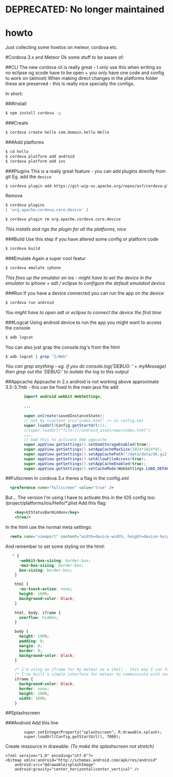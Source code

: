 # DEPRECATED: No longer maintained

howto
=====

Just collecting some howtos on meteor, cordova etc.

#Cordova 3.x and Meteor
Ok some stuff to be aware of:

##CLI
The new cordova cli is really great - I only use this when writing so no eclipse og xcode have to be open + you only have one code and config to work on (almost)
When making direct changes in the platforms folder these are preserved - this is really nice specially the configs.

In short:

###Install
```bash
$ npm install cordova -g
```

###Create
```bash
$ cordova create hello com.domain.hello Hello
```

###Add platforms
```bash
$ cd hello
$ cordova platform add android
$ cordova platform add ios
```

###Plugins
This is a really great feature - you can add plugins directly from git
Eg. add the `device`
```bash
$ cordova plugin add https://git-wip-us.apache.org/repos/asf/cordova-plugin-device.git
```

Remove
```bash
$ cordova plugins
[ 'org.apache.cordova.core.device' ]

$ cordova plugin rm org.apache.cordova.core.device
```

*This installs and rigs the plugin for all the platforms, nice*

###Build
Use this step if you have altered some config or platform code
```bash
$ cordova build
```

###Emulate
Again a super cool featur
```bash
$ cordova emulate iphone
```
*This fires up the emulator on ios - might have to set the device in the emulator to iphone + adt / eclipse to configure the default emulated device*

###Run
If you have a device connected you can run the app on the device
```bash
$ cordova run android
```
*You might have to open adt or eclipse to connect the device the first time*

###Logcat
Using android device to run the app you might want to access the console
```bash
$ adb logcat
```
You can also just grap the console.log's from the html
```bash
$ adb logcat | grep "I/Web"
```
*You can grep anything - eg. if you do console.log('DEBUG: ' + myMessage) then grep out the 'DEBUG:' to isolate the log to this output*

##Appcache
Appcache in 2.x android is not working above approximate 3.5-3.7mb - this can be fixed
In the main java file add
```java
        import android.webkit.WebSettings;
        
        ...
        
        super.onCreate(savedInstanceState);
        // Set by <content src="index.html" /> in config.xml
        super.loadUrl(Config.getStartUrl());
        //super.loadUrl("file:///android_asset/www/index.html")
        ....
        // Add this to activate 8mb appcache
        super.appView.getSettings().setDomStorageEnabled(true);
        super.appView.getSettings().setAppCacheMaxSize(1024*1024*8);
        super.appView.getSettings().setAppCachePath("/data/data/dk.gi2.sitdrift/cache");
        super.appView.getSettings().setAllowFileAccess(true);
        super.appView.getSettings().setAppCacheEnabled(true);
        super.appView.getSettings().setCacheMode(WebSettings.LOAD_DEFAULT);
```

##Fullscreen
In cordova 3.x theres a flag in the config.xml
```xml
  <preference name="fullscreen" value="true" />
```
But... The version I'm using I have to activate this in the IOS config too:
/project/platforms/ios/Hello/*.plist
Add this flag:
```xml
    <key>UIStatusBarHidden</key>
    <true/>
```

In the html use the normal meta settings:
```html
  <meta name="viewport" content="width=device-width, height=device-height, initial-scale=1, maximum-scale=1, user-scalable=no"/>
```

And remember to set some styling on the html:
```css
   * {
      -webkit-box-sizing: border-box;
      -moz-box-sizing: border-box;
      box-sizing: border-box;
    }

    html {
      -ms-touch-action: none;
      height: 100%;
      background-color: black;
    }

    html, body, iframe {
      overflow: hidden;
    }

    body {
      height: 100%;
      padding: 0;
      margin: 0;
      border: 0;
      background-color: black;
    }

    /* I'm using an iframe for my meteor as a shell - this way I can fallback if no connection on load */
    /* I've built a simple interface for meteor to communicate with cordova through the iframe */
    iframe {
      background-color: black;
      border: none;
      height: 100%;
      width: 100%;
    }
```

##Splashscreen

###Android
Add this line 
```
        super.setIntegerProperty("splashscreen", R.drawable.splash);
        super.loadUrl(Config.getStartUrl(), 7000);
```

Create ressource in drawable: *(To make the splashscreen not stretch)*
```
<?xml version="1.0" encoding="utf-8"?>
<bitmap xmlns:android="http://schemas.android.com/apk/res/android"
    android:src="@drawable/splashImage"
    android:gravity="center_horizontal|center_vertical" />
```
